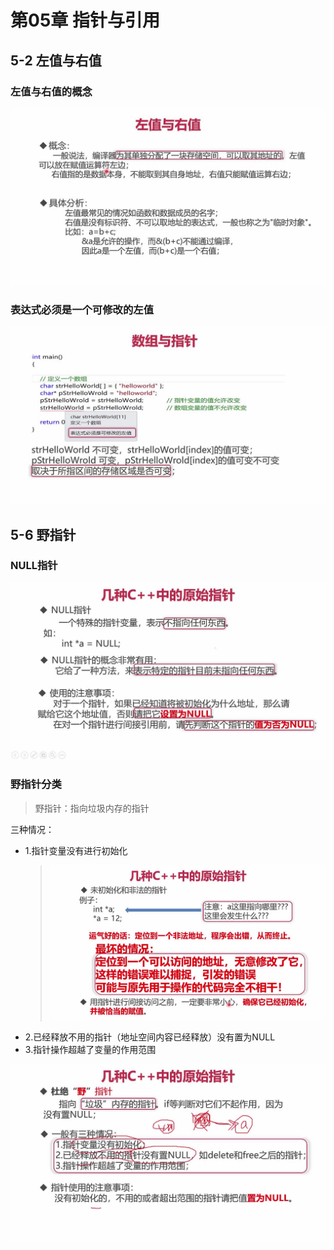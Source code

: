# 第05章 指针与引用

## 5-2 左值与右值

### 左值与右值的概念
![左值与右值的概念](images/左值与右值的概念.jpg)

### 表达式必须是一个可修改的左值
![表达式必须是一个可修改的左值](images/表达式必须是一个可修改的左值.jpg)

## 5-6 野指针

### NULL指针
![NULL指针](images/NULL指针.jpg)

### 野指针分类
> 野指针：指向垃圾内存的指针

三种情况：
+ 1.指针变量没有进行初始化
  > ![未初始化的指针](images/未初始化的指针.jpg)
+ 2.已经释放不用的指针（地址空间内容已经释放）没有置为NULL
+ 3.指针操作超越了变量的作用范围

![野指针](images/野指针.jpg)

